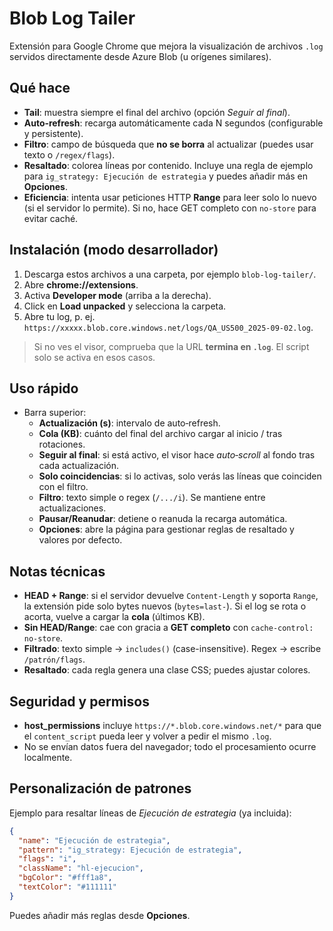 # Blob Log Tailer

Extensión para Google Chrome que mejora la visualización de archivos `.log` servidos directamente desde Azure Blob (u orígenes similares).

## Qué hace
- **Tail**: muestra siempre el final del archivo (opción *Seguir al final*).
- **Auto‑refresh**: recarga automáticamente cada N segundos (configurable y persistente).
- **Filtro**: campo de búsqueda que **no se borra** al actualizar (puedes usar texto o `/regex/flags`).
- **Resaltado**: colorea líneas por contenido. Incluye una regla de ejemplo para `ig_strategy: Ejecución de estrategia` y puedes añadir más en **Opciones**.
- **Eficiencia**: intenta usar peticiones HTTP **Range** para leer solo lo nuevo (si el servidor lo permite). Si no, hace GET completo con `no-store` para evitar caché.

## Instalación (modo desarrollador)
1. Descarga estos archivos a una carpeta, por ejemplo `blob-log-tailer/`.
2. Abre **chrome://extensions**.
3. Activa **Developer mode** (arriba a la derecha).
4. Click en **Load unpacked** y selecciona la carpeta.
5. Abre tu log, p. ej. `https://xxxxx.blob.core.windows.net/logs/QA_US500_2025-09-02.log`.

> Si no ves el visor, comprueba que la URL **termina en `.log`**. El script solo se activa en esos casos.

## Uso rápido
- Barra superior:
  - **Actualización (s)**: intervalo de auto‑refresh.
  - **Cola (KB)**: cuánto del final del archivo cargar al inicio / tras rotaciones.
  - **Seguir al final**: si está activo, el visor hace *auto‑scroll* al fondo tras cada actualización.
  - **Solo coincidencias**: si lo activas, solo verás las líneas que coinciden con el filtro.
  - **Filtro**: texto simple o regex (`/.../i`). Se mantiene entre actualizaciones.
  - **Pausar/Reanudar**: detiene o reanuda la recarga automática.
  - **Opciones**: abre la página para gestionar reglas de resaltado y valores por defecto.

## Notas técnicas
- **HEAD + Range**: si el servidor devuelve `Content-Length` y soporta `Range`, la extensión pide solo bytes nuevos (`bytes=last-`). Si el log se rota o acorta, vuelve a cargar la **cola** (últimos KB).
- **Sin HEAD/Range**: cae con gracia a **GET completo** con `cache-control: no-store`.
- **Filtrado**: texto simple -> `includes()` (case-insensitive). Regex -> escribe `/patrón/flags`.
- **Resaltado**: cada regla genera una clase CSS; puedes ajustar colores.

## Seguridad y permisos
- **host_permissions** incluye `https://*.blob.core.windows.net/*` para que el `content_script` pueda leer y volver a pedir el mismo `.log`.
- No se envían datos fuera del navegador; todo el procesamiento ocurre localmente.

## Personalización de patrones
Ejemplo para resaltar líneas de *Ejecución de estrategia* (ya incluida):
```json
{
  "name": "Ejecución de estrategia",
  "pattern": "ig_strategy: Ejecución de estrategia",
  "flags": "i",
  "className": "hl-ejecucion",
  "bgColor": "#fff1a8",
  "textColor": "#111111"
}
```

Puedes añadir más reglas desde **Opciones**.
